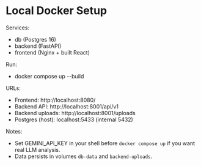 # Local Docker Setup

Services:
- db (Postgres 16)
- backend (FastAPI)
- frontend (Nginx + built React)

Run:
- docker compose up --build

URLs:
 - Frontend: http://localhost:8080/
 - Backend API: http://localhost:8001/api/v1
 - Backend uploads: http://localhost:8001/uploads
 - Postgres (host): localhost:5433 (internal 5432)

Notes:
- Set GEMINI_API_KEY in your shell before `docker compose up` if you want real LLM analysis.
- Data persists in volumes `db-data` and `backend-uploads`.
